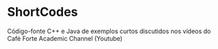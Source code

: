 # ShortCodes
Código-fonte C++ e Java de exemplos curtos discutidos nos vídeos do Café Forte Academic Channel (Youtube)
